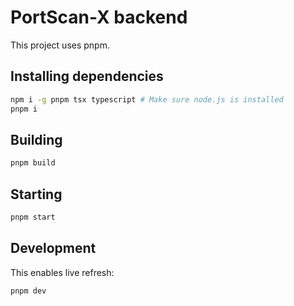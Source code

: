# PortScan-X backend

This project uses pnpm.


## Installing dependencies

```sh
npm i -g pnpm tsx typescript # Make sure node.js is installed
pnpm i
```

## Building

```sh
pnpm build
```

## Starting

```sh
pnpm start
```

## Development

This enables live refresh:

```sh
pnpm dev
```